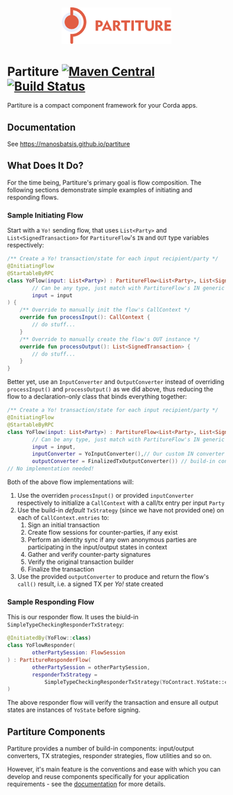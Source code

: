 <h1 align=center>
<img src="logotype.svg" width=50%>
</h1>

# Partiture [![Maven Central](https://img.shields.io/maven-central/v/com.github.manosbatsis.partiture/partiture.svg)](https://mvnrepository.com/artifact/com.github.manosbatsis.partiture/partiture) [![Build Status](https://travis-ci.org/manosbatsis/partiture.svg?branch=master)](https://travis-ci.org/manosbatsis/partiture)

Partiture is a compact component framework for your Corda apps.

## Documentation

See https://manosbatsis.github.io/partiture

## What Does It Do?

For the time being, Partiture's primary goal is flow composition. 
The following sections demonstrate simple examples of initiating and 
responding flows.

### Sample Initiating Flow 

Start with a `Yo!` sending flow, that uses `List<Party>` and `List<SignedTransaction>` 
for `PartitureFlow`'s `IN` and `OUT` type variables respectively:

```kotlin
/** Create a Yo! transaction/state for each input recipient/party */
@InitiatingFlow
@StartableByRPC
class YoFlow(input: List<Party>) : PartitureFlow<List<Party>, List<SignedTransaction>>(
        // Can be any type, just match with PartitureFlow's IN generic argument above
        input = input 
) {
    /** Override to manually init the flow's CallContext */
    override fun processInput(): CallContext {
        // do stuff...
    }
    /** Override to manually create the flow's OUT instance */
	override fun processOutput(): List<SignedTransaction> {
		// do stuff...
	}
}
```

Better yet, use an `InputConverter` and `OutputConverter` instead of 
overriding `processInput()` and `processOutput()` as we did above, 
thus reducing the flow to a declaration-only class that binds everything together:

```kotlin
/** Create a Yo! transaction/state for each input recipient/party */
@InitiatingFlow
@StartableByRPC
class YoFlow(input: List<Party>) : PartitureFlow<List<Party>, List<SignedTransaction>>(
		// Can be any type, just match with PartitureFlow's IN generic argument above
		input = input, 
        inputConverter = YoInputConverter(),// Our custom IN converter
        outputConverter = FinalizedTxOutputConverter()) // build-in converter matching OUT
// No implementation needed!   
```

Both of the above flow implementations will:
 
 1. Use the overriden `processInput()` or provided `inputConverter` respectively to initialize a `CallContext` with a call/tx entry per input `Party`
 2. Use the build-in _default_ `TxStrategy` (since we have not provided one) on each of `CallContext.entries` to:
 	1. Sign an initial transaction
 	2. Create flow sessions for counter-parties, if any exist
 	3. Perform an identity sync if any own anonymous parties are participating in the input/output states in context
	4. Gather and verify counter-party signatures
	5. Verify the original transaction builder
	6. Finalize the transaction
3. Use the provided `outputConverter` to produce and return the flow's `call()` result, i.e. a signed TX per _Yo!_ state created


### Sample Responding Flow 

This is our responder flow. It uses the biuld-in  `SimpleTypeCheckingResponderTxStrategy`:

```kotlin
@InitiatedBy(YoFlow::class)
class YoFlowResponder(
        otherPartySession: FlowSession
) : PartitureResponderFlow(
        otherPartySession = otherPartySession,
        responderTxStrategy = 
        	SimpleTypeCheckingResponderTxStrategy(YoContract.YoState::class.java)
)
```

The above responder flow will verify the transaction 
and ensure all output states are instances of `YoState` before signing.

## Partiture Components

Partiture provides a number of build-in components: 
input/output converters, TX strategies, responder strategies, flow utilities 
and so on. 

However, it's main feature is the conventions and ease with which you can develop and 
reuse components specifically for your application requirements - see the 
[documentation](https://manosbatsis.github.io/partiture) for more details.

 
 
